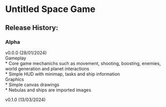 # Untitled Space Game
## Release History:
### Alpha
v0.0.0 (28/01/2024)  
  Gameplay  
    * Core game mechanichs such as movement, shooting, boosting, enemies, world generation and planet interactions  
    * Simple HUD with minimap, tasks and ship information  
  Graphics  
    * Simple canvas drawings  
    * Nebulas and ships are imported images  
  
v0.1.0 (13/03/2024)  
